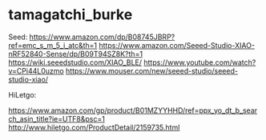# tamagatchi_burke

Seed:
https://www.amazon.com/dp/B08745JBRP?ref=emc_s_m_5_i_atc&th=1
https://www.amazon.com/Seeed-Studio-XIAO-nRF52840-Sense/dp/B09T94SZ8K?th=1
https://wiki.seeedstudio.com/XIAO_BLE/
https://www.youtube.com/watch?v=CPi44L0uzmo
https://www.mouser.com/new/seeed-studio/seeed-studio-xiao/





HiLetgo:

https://www.amazon.com/gp/product/B01MZYYHHD/ref=ppx_yo_dt_b_search_asin_title?ie=UTF8&psc=1
http://www.hiletgo.com/ProductDetail/2159735.html
